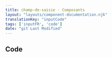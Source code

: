 ```yaml
---
title: champ-de-saisie - Composants
layout: "layouts/component-documentation.njk"
translationKey: "inputCode"
tags: ['inputFR', 'code']
date: "git Last Modified"
---
```


## Code